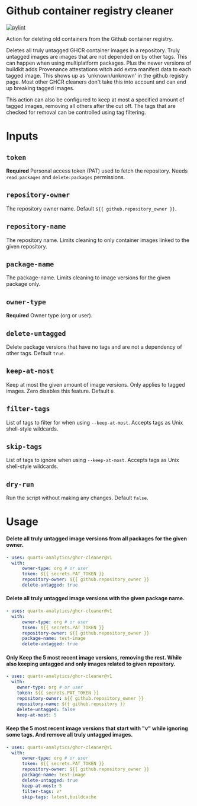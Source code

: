 # Github container registry cleaner
[![pylint](https://github.com/quartx-analytics/ghcr-cleaner/actions/workflows/pylint.yml/badge.svg)](https://github.com/quartx-analytics/ghcr-cleaner/actions/workflows/pylint.yml)

Action for deleting old containers from the Github container registry.

Deletes all truly untagged GHCR container images in a repository. Truly untagged images are images that
are not depended on by other tags. This can happen when using multiplatform packages.
Plus the newer versions of buildkit adds Provenance attestations witch add extra manifest data to each tagged image.
This shows up as 'unknown/unknown' in the github registry page. Most other GHCR cleaners don't take this into
account and can end up breaking tagged images.

This action can also be configured to keep at most a specified amount of tagged images, removing all others after the cut off.
The tags that are checked for removal can be controlled using tag filtering.


# Inputs

## `token`

**Required** Personal access token (PAT) used to fetch the repository. Needs `read:packages` and `delete:packages` permissions.

## `repository-owner`

The repository owner name. Default `${{ github.repository_owner }}`.

## `repository-name`

The repository name. Limits cleaning to only container images linked to the given repository.

## `package-name`

The package-name. Limits cleaning to image versions for the given package only.

## `owner-type`

**Required** Owner type (org or user).

## `delete-untagged`

Delete package versions that have no tags and are not a dependency of other tags. Default `true`.

## `keep-at-most`

Keep at most the given amount of image versions. Only applies to tagged images. Zero disables this feature. Default `0`.

## `filter-tags`

List of tags to filter for when using `--keep-at-most`. Accepts tags as Unix shell-style wildcards.

## `skip-tags`

List of tags to ignore when using `--keep-at-most`. Accepts tags as Unix shell-style wildcards.

## `dry-run`

Run the script without making any changes. Default `false`.


# Usage

#### Delete all truly untagged image versions from all packages for the given owner.
```yaml
- uses: quartx-analytics/ghcr-cleaner@v1
  with:
      owner-type: org # or user
      token: ${{ secrets.PAT_TOKEN }}
      repository-owner: ${{ github.repository_owner }}
      delete-untagged: true
```

#### Delete all truly untagged image versions with the given package name.
```yaml
- uses: quartx-analytics/ghcr-cleaner@v1
  with:
      owner-type: org # or user
      token: ${{ secrets.PAT_TOKEN }}
      repository-owner: ${{ github.repository_owner }}
      package-name: test-image
      delete-untagged: true
```

#### Only Keep the 5 most recent image versions, removing the rest. While also keeping untagged and only images related to given repository.
```yaml
- uses: quartx-analytics/ghcr-cleaner@v1
  with:
    owner-type: org # or user
    token: ${{ secrets.PAT_TOKEN }}
    repository-owner: ${{ github.repository_owner }}
    repository-name: ${{ github.repository }}
    delete-untagged: false
    keep-at-most: 5
```

#### Keep the 5 most recent image versions that start with "v" while ignoring some tags. And remove all truly untagged images.
```yaml
- uses: quartx-analytics/ghcr-cleaner@v1
  with:
      owner-type: org # or user
      token: ${{ secrets.PAT_TOKEN }}
      repository-owner: ${{ github.repository_owner }}
      package-name: test-image
      delete-untagged: true
      keep-at-most: 5
      filter-tags: v*
      skip-tags: latest,buildcache
```
